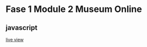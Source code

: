 # Fase 1 Module 2 Museum Online

## javascript

[live view](http://32973.hosts1.ma-cloud.nl/f1m2js/)
